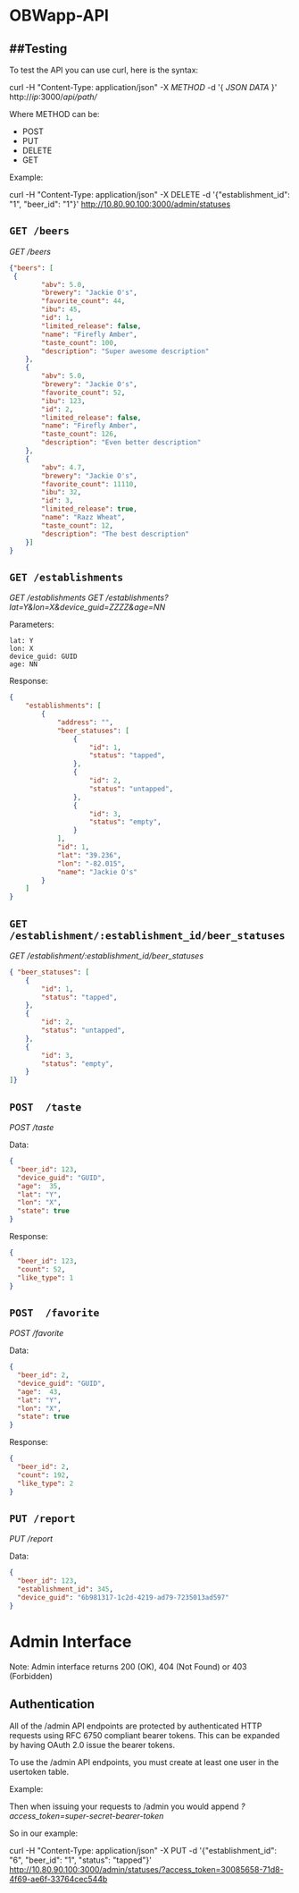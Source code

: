 # OBWapp-API

##Testing
-----------

To test the API you can use curl, here is the syntax:

 curl -H "Content-Type: application/json" -X *METHOD* -d '{ *JSON DATA* }' http://*ip*:3000/*api/path/*

Where METHOD can be:

 * POST
 * PUT
 * DELETE
 * GET

Example:

 curl -H "Content-Type: application/json" -X DELETE -d '{"establishment_id": "1", "beer_id": "1"}' http://10.80.90.100:3000/admin/statuses

## `GET /beers`
*GET /beers*
```json
{"beers": [
 {
        "abv": 5.0,
        "brewery": "Jackie O's",
        "favorite_count": 44,
        "ibu": 45,
        "id": 1,
        "limited_release": false,
        "name": "Firefly Amber",
        "taste_count": 100,
        "description": "Super awesome description"
    },
    {
        "abv": 5.0,
        "brewery": "Jackie O's",
        "favorite_count": 52,
        "ibu": 123,
        "id": 2,
        "limited_release": false,
        "name": "Firefly Amber",
        "taste_count": 126,
        "description": "Even better description"
    },
    {
        "abv": 4.7,
        "brewery": "Jackie O's",
        "favorite_count": 11110,
        "ibu": 32,
        "id": 3,
        "limited_release": true,
        "name": "Razz Wheat",
        "taste_count": 12,
        "description": "The best description"
    }]
}
```

## `GET /establishments`
*GET /establishments*
*GET /establishments?lat=Y&lon=X&device_guid=ZZZZ&age=NN*

Parameters:
```
lat: Y
lon: X
device_guid: GUID
age: NN
```

Response:
```json
{
    "establishments": [
        {
            "address": "",
            "beer_statuses": [
                {
                    "id": 1,
                    "status": "tapped",
                },
                {
                    "id": 2,
                    "status": "untapped",
                },
                {
                    "id": 3,
                    "status": "empty",
                }
            ],
            "id": 1,
            "lat": "39.236",
            "lon": "-82.015",
            "name": "Jackie O's"
        }
    ]
}

```
## `GET /establishment/:establishment_id/beer_statuses`

*GET /establishment/:establishment_id/beer_statuses*
```json
{ "beer_statuses": [
    {
        "id": 1,
        "status": "tapped",
    },
    {
        "id": 2,
        "status": "untapped",
    },
    {
        "id": 3,
        "status": "empty",
    }
]}
```


## `POST  /taste`

*POST  /taste*

Data:
```json
{
  "beer_id": 123,
  "device_guid": "GUID",
  "age":  35,
  "lat": "Y",
  "lon": "X",
  "state": true
}
```

Response:
```json
{
  "beer_id": 123,
  "count": 52,
  "like_type": 1
}
```

## `POST  /favorite`
*POST  /favorite*

Data:
```json
{
  "beer_id": 2,
  "device_guid": "GUID",
  "age":  43,
  "lat": "Y",
  "lon": "X",
  "state": true
}
```

Response:
```json
{
  "beer_id": 2,
  "count": 192,
  "like_type": 2
}
```

## `PUT /report`
*PUT /report*

Data:
```json
{
  "beer_id": 123,
  "establishment_id": 345,
  "device_guid": "6b981317-1c2d-4219-ad79-7235013ad597"
}
```

# Admin Interface

Note: Admin interface returns 200 (OK), 404 (Not Found) or 403 (Forbidden)

## Authentication

All of the /admin API endpoints are protected by authenticated HTTP requests
using RFC 6750 compliant bearer tokens. This can be expanded by having OAuth 2.0
issue the bearer tokens.

To use the /admin API endpoints, you must create at least one user in the usertoken table.

Example:

Then when issuing your requests to /admin you would append *?access_token=super-secret-bearer-token*

So in our example:

 curl -H "Content-Type: application/json" -X PUT -d '{"establishment_id": "6", "beer_id": "1", "status": "tapped"}' \
  http://10.80.90.100:3000/admin/statuses/?access_token=30085658-71d8-4f69-ae6f-33764cec544b
